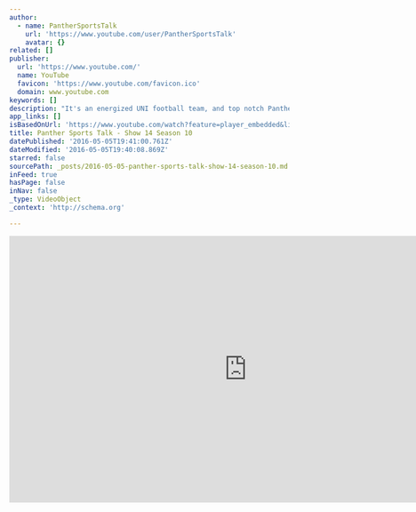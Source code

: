 ```yaml
---
author:
  - name: PantherSportsTalk
    url: 'https://www.youtube.com/user/PantherSportsTalk'
    avatar: {}
related: []
publisher:
  url: 'https://www.youtube.com/'
  name: YouTube
  favicon: 'https://www.youtube.com/favicon.ico'
  domain: www.youtube.com
keywords: []
description: "It's an energized UNI football team, and top notch Panther Sports Talk. Today we recap the 59 point performance in UNI's conference win last Saturday. We feature an offensive and defensive player that show up all over the field. We close down the season of the soccer team and look at the start to the swim year."
app_links: []
isBasedOnUrl: 'https://www.youtube.com/watch?feature=player_embedded&list=PL5zm11HJbk4607wX4oAyZtu4RH1XNIMl3&v=Yly7WjYtM_s'
title: Panther Sports Talk - Show 14 Season 10
datePublished: '2016-05-05T19:41:00.761Z'
dateModified: '2016-05-05T19:40:08.869Z'
starred: false
sourcePath: _posts/2016-05-05-panther-sports-talk-show-14-season-10.md
inFeed: true
hasPage: false
inNav: false
_type: VideoObject
_context: 'http://schema.org'

---
```

<iframe src="https://cdn.embedly.com/widgets/media.html?src=https%3A%2F%2Fwww.youtube.com%2Fembed%2Fvideoseries%3Flist%3DPL5zm11HJbk4607wX4oAyZtu4RH1XNIMl3&amp;url=https%3A%2F%2Fwww.youtube.com%2Fwatch%3Ffeature%3Dplayer_embedded%26list%3DPL5zm11HJbk4607wX4oAyZtu4RH1XNIMl3%26v%3DYly7WjYtM_s&amp;image=https%3A%2F%2Fi.ytimg.com%2Fvi%2FYly7WjYtM_s%2Fhqdefault.jpg&amp;key=b7d04c9b404c499eba89ee7072e1c4f7&amp;type=text%2Fhtml&amp;schema=youtube" width="854" height="480" scrolling="no" frameborder="0" allowfullscreen="" style=""></iframe>